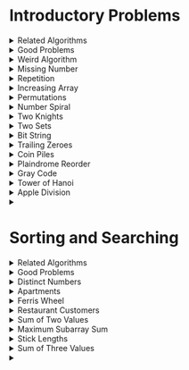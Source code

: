 # Introductory Problems
<details>
  <summary>
    Related Algorithms
  </summary>
</details>
<details>
  <summary>Good Problems</summary>
</details>

<details>
  <summary>
    Weird Algorithm
  </summary>

  ### IDEA

  ### CODE
```C++
#include<bits/stdc++.h>
#define vi vector<int>
#define all(x) x.begin(), x.end()
#define MOD 1000000007
#define fastIO ios_base::sync_with_stdio(false);cin.tie(NULL);cout.tie(NULL)
#define check(x) cout<<#x<<" = "<<x<<'\n'
#define pii pair<int,int>
#define ff first
#define ss second
#define th third
#define int long long
using namespace std;
int32_t main(){
    fastIO;
    int n=0;
    cin>>n;
    while (n!=1){
        cout<<n<<' ';
        if(n&1)n=n*3+1;
        else n>>=1;
    }
    cout<<1;
    return 0;
}
```
</details>
</details>
<details>
  <summary>
    Missing Number
  </summary>

  ### IDEA

  ### CODE
```C++
#include<bits/stdc++.h>
#define int long long
using namespace std;
int32_t main(){
    int n=0,temp=0;
    cin>>n;
    int sum=0;
    for(int i=1;i<n;i++){
        cin>>temp;
        sum=sum^temp^i;
    }
    cout<<(sum^n);
    return 0;
}
```
  
</details>
<details>
  <summary>
    Repetition
  </summary>

  ### IDEA

  ### CODE
```C++
#include<bits/stdc++.h>
#define int long long
using namespace std;
int32_t main(){
    string s;
    cin>>s;
    int ans=1;
    int curr=1;
    for(int i=1;i<s.size();i++) {
        if (s[i] == s[i - 1])curr++;
        else curr=1;
        ans=max(ans,curr);
    }
    cout<<ans;
    return 0;
}
```
  
</details>
<details>
  <summary>
    Increasing Array
  </summary>

  ### IDEA

  ### CODE
```C++
#include<bits/stdc++.h>
#define vi vector<int>
#define all(x) x.begin(), x.end()
#define MOD 1000000007
#define fastIO ios_base::sync_with_stdio(false);cin.tie(NULL);cout.tie(NULL)
#define check(x) cout<<#x<<" = "<<x<<'\n'
#define pii pair<int,int>
#define ff first
#define ss second
#define th third
#define int long long
using namespace std;
int32_t main(){
    int n=0;
    cin>>n;
    vi a(n);
    for(auto&i:a)cin>>i;
    int ans=0;
    for(int i=1;i<n;i++)
            if(a[i]<a[i-1]){
                ans+=a[i-1]-a[i];
                a[i]=a[i-1];
            }
    cout<<ans;
    return 0;
}
```
  
</details>
<details>
  <summary>
    Permutations
  </summary>

  ### IDEA

  ### CODE
```C++
#include<bits/stdc++.h>
#define vi vector<int>
#define vvi vector<vi>
#define pii pair<int,int>
#define ff first
#define ss second
#define MOD 1000000007
#define all(x) x.begin(),x.end()
#define fastIO ios_base::sync_with_stdio(false);cin.tie(nullptr);cout.tie(nullptr)
using namespace std;
int32_t main(){
    fastIO;
    int n=0;
    cin>>n;
    if(n==2 or n==3 ){
        cout<<"NO SOLUTION";
    }
    else if(n==4){
        cout<<"3 1 4 2";
    }
    else{
        for (int i = 1; i <= n; i += 2)
            cout << i << ' ';
        for (int i = 2; i <= n; i += 2)
            cout << i << ' ';
    }
    return 0;
}
```
  
</details>
<details>
  <summary>
    Number Spiral
  </summary>

  ### IDEA

  ### CODE
```C++
#include<bits/stdc++.h>
#define vi vector<int>
#define vvi vector<vi>
#define pii pair<int,int>
#define ff first
#define ss second
#define int long long
#define MOD 1000000007
#define all(x) x.begin(),x.end()
#define fastIO ios_base::sync_with_stdio(false);cin.tie(nullptr);cout.tie(nullptr)
using namespace std;
int32_t main()
{
    fastIO;
    int t=0;
    int x=0,y=0;
    cin>>t;
    while(t--){
        cin>>x>>y;
        int z=max(x,y);
        if(z&1){
            cout<<z*z-x-(z-y-1)<<'\n';
        }else{
            cout<<z*z-(y-1)-(z-x)<<'\n';
        }
    }
    return 0;
}
```
  
</details>
<details>
  <summary>
    Two Knights
  </summary>

  ### IDEA

  ### CODE
```C++
#include<bits/stdc++.h>
#define vi vector<int>
#define all(x) x.begin(), x.end()
#define MOD 1000000007
#define fastIO ios_base::sync_with_stdio(false);cin.tie(NULL);cout.tie(NULL)
#define check(x) cout<<#x<<" = "<<x<<'\n'
#define pii pair<int,int>
#define ff first
#define ss second
#define th third
#define int long long
using namespace std;
int32_t main(){
    fastIO;
    int n=0;
    cin>>n;
    for(int k=1;k<=n;k++){
        int totalPositions=k*k*(k*k-1)/2;
        int attackPositions=2*2*(k-1)*(k-2);//number of 2*3 and 3*2 rectangles possible in k*k chessboard
        cout<<totalPositions-attackPositions<<'\n';
    }
    return 0;
}
```
  
</details>
<details>
  <summary>
    Two Sets
  </summary>

  ### IDEA

  ### CODE
```C++
#include<bits/stdc++.h>
#define vi vector<int>
#define vvi vector<vi>
#define pii pair<int,int>
#define ff first
#define ss second
#define int long long
#define MOD 1000000007
#define all(x) x.begin(),x.end()
#define fastIO ios_base::sync_with_stdio(false);cin.tie(nullptr);cout.tie(nullptr)
using namespace std;
int32_t main(){
    fastIO;
    int n=0;
    cin>>n;
    int rem=n%4;
    if(rem==2 or rem==1){
        cout<<"NO";
    }else if(rem==3){
        vi a,b;
        for(int i=1;i<=n;i++){
            if(i%4==1 or i%4==2)a.push_back(i);
            else b.push_back(i);
        }
        cout<<"YES\n";
        cout<<a.size()<<'\n';
        for(auto&x:a)cout<<x<<' ';
        cout<<'\n'<<b.size()<<'\n';
        for(auto&x:b)cout<<x<<' ';

    }
    else{
        vi a,b;
        for(int i=1;i<=n;i++){
            if(i%4<=1)a.push_back(i);
            else b.push_back(i);
        }
        cout<<"YES\n";
        cout<<a.size()<<'\n';
        for(auto&x:a)cout<<x<<' ';
        cout<<'\n'<<b.size()<<'\n';
        for(auto&x:b)cout<<x<<' ';
    }
    return 0;
}
```
  
</details>

<details>
  <summary>
    Bit String
  </summary>

  ### IDEA

  ### CODE
```C++
#include<bits/stdc++.h>
#define MOD 1000000007
#define fastIO ios_base::sync_with_stdio(false);cin.tie(NULL);cout.tie(NULL)
#define int long long
using namespace std;
int binExp(int a,int b,int m){
    a%=m;
    int res=1;
    while (b){
        if(b&1)res=res*a%m;
        a=a*a%m;
        b>>=1;
    }
    return res;
}
int32_t main(){
    fastIO;
    int n=0;
    cin>>n;
    cout<<binExp(2,n,MOD);
    return 0;
}
```
  
</details>
<details>
  <summary>
    Trailing Zeroes
  </summary>

  ### IDEA

  ### CODE
```C++
#include<bits/stdc++.h>
#define vi vector<int>
#define all(x) x.begin(), x.end()
#define MOD 1000000007
#define fastIO ios_base::sync_with_stdio(false);cin.tie(NULL);cout.tie(NULL)
#define check(x) cout<<#x<<" = "<<x<<'\n'
#define pii pair<int,int>
#define ff first
#define ss second
#define th third
#define int long long
using namespace std;
int32_t main(){
    int n=0;
    cin>>n;
    int ans=0;
    while (n){
        ans+=n/5;
        n/=5;
    }
    cout<<ans;
    return 0;
}
```
  
</details>
<details>
  <summary>
    Coin Piles
  </summary>

  ### IDEA

  ### CODE
```C++
#include<bits/stdc++.h>
#define vi vector<int>
#define all(x) x.begin(), x.end()
#define MOD 1000000007
#define fastIO ios_base::sync_with_stdio(false);cin.tie(NULL);cout.tie(NULL)
#define check(x) cout<<#x<<" = "<<x<<'\n'
#define pii pair<int,int>
#define ff first
#define ss second
#define th third
#define int long long
using namespace std;
int32_t main(){
    fastIO;
    int t=0,a=0,b=0;
    cin>>t;
    while (t--){
        cin>>a>>b;
        (a+b)%3==0 and max(a,b)<=2*min(a,b) ?cout<<"YES\n":cout<<"NO\n";
    }
    return 0;
}
```
  
</details>
<details>
  <summary>
    Plaindrome Reorder
  </summary>

  ### IDEA

  ### CODE
```C++
#include<bits/stdc++.h>
#define int long long
using namespace std;
void printChars(char ch,int n){
    while (n--)cout<<ch;
}
int32_t main(){
    string s;
    cin>>s;
    int freq[26]={0,0,0,0,0,0,0,0,0,0,0,0,0,0,0,0,0,0,0,0,0,0,0,0,0,0};
    for(auto&ch:s)freq[ch-'A']++;
    int odd=0;
    char och='.';
    for(int i=0;i<26;i++){
        if(freq[i]&1){
            odd++;
            och=char (65+i);
            freq[i]--;
        }
    }
    if(odd>1){
        cout<<"NO SOLUTION";
        return 0;
    }
    for(int i=0;i<26;i++){
        if(!(freq[i]&1)){
            freq[i]>>=1;
            printChars(i+'A',freq[i]);
        }
    }
    if(och!='.')cout<<och;
    for(int i=25;i>=0;i--){
            printChars(i+'A',freq[i]);
    }
    return 0;
}
```
  
</details>
<details>
  <summary>
    Gray Code
  </summary>

  ### IDEA

  ### CODE
```C++
// LOGIC https://www.geeksforgeeks.org/cses-solutions-gray-code/
#include <bits/stdc++.h>
#define all(x) x.begin(),x.end()
#define check(x) cout<<#x<<" = "<<x
using namespace std;
vector<string>solve(int n){
    if(n==1)return {"0","1"};
    auto prevGC= solve(n-1);
    auto revGC=prevGC;
    reverse(all(revGC));
    for(int i=0;i<prevGC.size();i++){
        revGC[i]="1"+revGC[i];
        prevGC[i]="0"+prevGC[i];
    }
    revGC.insert(revGC.end(),all(prevGC));
    return revGC;
}
int main()
{
    ios_base::sync_with_stdio(false);
    cin.tie(nullptr);
    cout.tie(nullptr);
    int n =0;
    cin>>n;
    auto ans=solve(n);
    for(auto&x:ans)cout<<x<<'\n';
    return 0;
}
```
  
</details>
<details>
  <summary>
    Tower of Hanoi
  </summary>

  ### IDEA

  ### CODE
```C++
#include<bits/stdc++.h>
#define vi vector<int>
#define all(x) x.begin(), x.end()
#define MOD 1000000007
#define fastIO ios_base::sync_with_stdio(false);cin.tie(NULL);cout.tie(NULL)
#define check(x) cout<<#x<<" = "<<x<<'\n'
#define pii pair<int,int>
#define ff first
#define ss second
#define th third
#define int long long
using namespace std;
vector<pii>ans;
void solve(int n,int src,int help,int dest,vector<stack<int>>&vs){
    if(n==0)return;
    if(n==1){
        ans.push_back({src+1,dest+1});
        vs[dest].push(vs[src].top());
        vs[src].pop();
        return;
    }
    solve(n-1,src,dest,help,vs);
    ans.push_back({src+1,dest+1});
    vs[dest].push(vs[src].top());
    vs[src].pop();
    solve(n-1,help,src,dest,vs);
}
int32_t main(){
    fastIO;
    int n=0;
    cin>>n;
    stack<int>a,b,c;
    for(int i=n;i>0;i--)a.push(i);
    vector<stack<int>>vs({a,b,c});

    solve(n,0,1,2,vs);
    cout<<ans.size()<<'\n';
    for(auto&p:ans)
        cout<<p.ff<<' '<<p.ss<<'\n';
    return 0;
}
```
  
</details>

<details>
  <summary>
    Apple Division
  </summary>

  ### IDEA

  ### CODE
```C++
#include<bits/stdc++.h>
#define vi vector<int>
#define all(x) x.begin(), x.end()
#define MOD 1000000007
#define fastIO ios_base::sync_with_stdio(false);cin.tie(NULL);cout.tie(NULL)
#define check(x) cout<<#x<<" = "<<x<<'\n'
#define pii pair<int,int>
#define ff first
#define ss second
#define th third
#define int long long
using namespace std;
//vector<vector<int>>dp;
int help(vector<int> a,int n,int&total,int sum1){
    if(n==0){
        int sum2=total-sum1;
        return abs(sum1-sum2);
    }
//    if(dp[n][sum1]!=-1)return dp[n][sum1];
    return min(help(a,n-1,total,sum1+a[n-1]), help(a,n-1,total,sum1));
}
int32_t main(){
    int n=0;
    cin>>n;
    vi a(n);
    int total=0;
    for(auto&i:a) {
        cin >> i;
        total+=i;
    }
//    dp.assign(n+1,vector<int>(total+1,-1));
    cout<<help(a,n,total,0);
    return 0;
}
```
  
</details>

<details>
  <summary>
    
  </summary>

  ### IDEA

  ### CODE
```C++

```
  
</details>

# Sorting and Searching
<details>
  <summary>Related Algorithms</summary>
</details>
<details>
  <summary>Good Problems</summary>
</details>
<details>
  <summary>Distinct Numbers</summary>
  
  ### IDEA
  
  ### CODE
```C++
#include<bits/stdc++.h>
#define vi vector<int>
#define all(x) x.begin(), x.end()
#define MOD 1000000007
#define fastIO ios_base::sync_with_stdio(false);cin.tie(NULL);cout.tie(NULL)
#define check(x) cout<<#x<<" = "<<x<<'\n'
#define pii pair<int,int>
#define ff first
#define ss second
#define th third
#define int long long
using namespace std;
int32_t main(){
    fastIO;
    int n=0;
    cin>>n;
    vi a(n);
    for(auto&x:a)cin>>x;
    sort(all(a));
    int ans=1;
    for(int i=1;i<n;i++)
        if(a[i]!=a[i-1])ans++;
    cout<<ans;
    return 0;
}
```
</details>
<details>
  <summary>Apartments</summary>
  
  ### IDEA

  ### CODE

  ```C++
#include<bits/stdc++.h>
#define vi vector<int>
#define all(x) x.begin(), x.end()
#define MOD 1000000007
#define fastIO ios_base::sync_with_stdio(false);cin.tie(NULL);cout.tie(NULL)
#define check(x) cout<<#x<<" = "<<x<<'\n'
#define pii pair<int,int>
#define ff first
#define ss second
#define th third
#define int long long
using namespace std;
int32_t main(){
    fastIO;
    int n=0,m=0,k=0,ans=0;
    cin>>n>>m>>k;
    vi a(n),b(m);
    for(auto&x:a)cin>>x;
    for(auto&x:b)cin>>x;
    sort(all(a));
    sort(all(b));
    int i=0,j=0;
    while(i<n and j<m){
        if(abs(a[i]-b[j])<=k){
            i++;j++;ans++;
        }
        else if(a[i]<b[j])i++;
        else j++;
    }
    cout<<ans;
    return 0;
}

  ```
</details>

<details>
  <summary>
    Ferris Wheel
  </summary>

  ### IDEA

  ### CODE
```C++
#include<bits/stdc++.h>
#define vi vector<int>
#define all(x) x.begin(), x.end()
#define MOD 1000000007
#define fastIO ios_base::sync_with_stdio(false);cin.tie(NULL);cout.tie(NULL)
#define check(x) cout<<#x<<" = "<<x<<'\n'
#define pii pair<int,int>
#define ff first
#define ss second
#define th third
#define int long long
using namespace std;
int32_t main(){
    int n=0,x=0,ans=0;
    cin>>n>>x;
    vi a(n);
    for(auto&x:a)cin>>x;
    sort(all(a));
    int i=0,j=n-1;
    while(i<j){
        if(a[i]+a[j]<=x){
            i++;
        }
        j--;ans++;
    }
    cout<<ans;
    return 0;
}
```
</details>

<details>
  <summary>
    Restaurant Customers
  </summary>

  ### IDEA

  ### CODE
```C++
#include<bits/stdc++.h>
#define vi vector<int>
#define all(x) x.begin(), x.end()
#define MOD 1000000007
#define fastIO ios_base::sync_with_stdio(false);cin.tie(NULL);cout.tie(NULL)
#define check(x) cout<<#x<<" = "<<x<<'\n'
#define pii pair<int,int>
#define ff first
#define ss second
#define th third
#define int long long
using namespace std;
int32_t main(){
    fastIO;
    int n=0;cin>>n;
    vi a(n),b(n);
    for(int i=0;i<n;i++)cin>>a[i]>>b[i];
    sort(all(a));
    sort(all(b));
    int i=0,j=0;
    int ans=1;
    int count=0;
    while(i<n){
        if(a[i]<b[j]){
            i++;
            count++;
        }
        else {
            j++;
            count--;
        }
        ans=max(ans,count);
    }
    cout<<ans;
    return 0;
}
```
</details>

<details>
  <summary>
    Sum of Two Values
  </summary>

  ### IDEA

  ### CODE
```C++
#include<bits/stdc++.h>
#define vi vector<int>
#define all(x) x.begin(), x.end()
#define MOD 1000000007
#define fastIO ios_base::sync_with_stdio(false);cin.tie(NULL);cout.tie(NULL)
#define check(x) cout<<#x<<" = "<<x<<'\n'
#define pii pair<int,int>
#define ff first
#define ss second
#define th third
#define int long long
using namespace std;
int32_t main(){
    fastIO;
    int n=0,x=0;
    cin>>n>>x;
    vi a(n);
    for(auto&x:a)cin>>x;
    map<int,int>mp;
    mp[a[0]]=0;
    for(int i=1;i<n;i++){
        if(mp.find(x-a[i])!=mp.end()) {
            cout << mp[x - a[i]] + 1 << ' ' << i + 1;
            return 0;
        }
        else mp[a[i]]=i;
    }
    cout<<"IMPOSSIBLE";
    return 0;
}
```
</details>

<details>
  <summary>
    Maximum Subarray Sum
  </summary>

  ### IDEA

  ### CODE
```C++
#include<bits/stdc++.h>
#define vi vector<int>
#define all(x) x.begin(), x.end()
#define MOD 1000000007
#define fastIO ios_base::sync_with_stdio(false);cin.tie(NULL);cout.tie(NULL)
#define check(x) cout<<#x<<" = "<<x<<'\n'
#define pii pair<int,int>
#define ff first
#define ss second
#define th third
#define int long long
using namespace std;
int32_t main(){
    fastIO;
    int n=0;
    cin>>n;
    vi a(n);
    for(auto&x:a)cin>>x;
    int ans= a[0];
    int sum=0;
    for(int i=0;i<n;i++){
        if(sum+a[i]>=a[i]){
            sum+=a[i];
        }else sum=a[i];
        ans=max(ans,sum);
    }
    cout<<sum;
    return 0;
}
```
</details>

<details>
  <summary>
    Stick Lengths
  </summary>

  ### IDEA

  ### CODE
```C++
#include<bits/stdc++.h>
#define vi vector<int>
#define all(x) x.begin(), x.end()
#define MOD 1000000007
#define fastIO ios_base::sync_with_stdio(false);cin.tie(NULL);cout.tie(NULL)
#define check(x) cout<<#x<<" = "<<x<<'\n'
#define pii pair<int,int>
#define ff first
#define ss second
#define th third
#define int long long
using namespace std;
int32_t main(){
    int n=0;
    cin>>n;
    vi a(n,0);
    for(auto&x:a)cin>>x;
    sort(all(a));
    int cost=0;
    for(int i=0;i<(n>>1);i++){
        cost+=a[i+(n>>1)+(n&1)]-a[i];
    }
    cout<<cost;
    return 0;
}
```
</details>
<details>
  <summary>
    Sum of Three Values
  </summary>

  ### IDEA

  ### CODE
```C++
#include<bits/stdc++.h>
#define vi vector<int>
#define all(x) x.begin(), x.end()
#define MOD 1000000007
#define fastIO ios_base::sync_with_stdio(false);cin.tie(NULL);cout.tie(NULL)
#define check(x) cout<<#x<<" = "<<x<<'\n'
#define pii pair<int,int>
#define ff first
#define ss second
#define th third
#define int long long
using namespace std;
int32_t main(){
    int n=0,x=0;
    cin>>n>>x;
    vi a(n,0);
    for(auto&x:a)cin>>x;
    map<int,int>mp;
    for(int i=0;i<n;i++){
        for(int j=i+1;j<n;j++){
            int k=x-a[i]-a[j];
            if(mp.find(k)!=mp.end() and mp[k]!=i and mp[k]!=j){
                cout<<i+1<<' '<<mp[k]+1<<' '<<j+1;
                return 0;
            }
        }
        mp[a[i]]=i;
    }
    cout<<"IMPOSSIBLE";
    return 0;
}
```
  
</details>
<details>
  <summary>
    
  </summary>

  ### IDEA

  ### CODE
```C++

```
  
</details>

